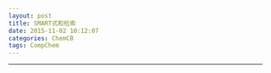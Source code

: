 ```yaml
---
layout: post
title: SMART式和检索
date: 2015-11-02 10:12:07
categories: ChemCB
tags: CompChem
---
```



------
